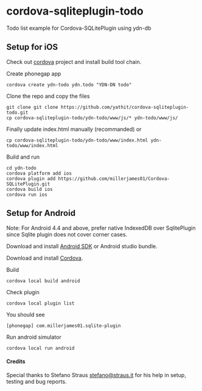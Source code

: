cordova-sqliteplugin-todo
=========================

Todo list example for Cordova-SQLitePlugin using ydn-db

Setup for iOS
-------------

Check out [cordova](http://docs.phonegap.com/) project and install build tool chain.

Create phonegap app
    
    cordova create ydn-todo ydn.todo "YDN-DN todo"
    
Clone the repo and copy the files 
    
    git clone git clone https://github.com/yathit/cordova-sqliteplugin-todo.git
    cp cordova-sqliteplugin-todo/ydn-todo/www/js/* ydn-todo/www/js/
    
Finally update index.html manually (recommanded) or
    
    cp cordova-sqliteplugin-todo/ydn-todo/www/index.html ydn-todo/www/index.html
    
    
Build and run
    
    cd ydn-todo
    cordova platform add ios
    cordova plugin add https://github.com/millerjames01/Cordova-SQLitePlugin.git 
    cordova build ios
    cordova run ios
    
Setup for Android
-----------------

Note: For Android 4.4 and above, prefer native IndexedDB over SqlitePlugin since Sqlite plugin does not cover corner cases.
 

Download and install [Android SDK](http://developer.android.com/sdk/index.html) or Android studio bundle.

Download and install [Cordova](http://cordova.apache.org/docs/en/2.5.0/guide_getting-started_android_index.md.html).

Build

    cordova local build android
    
Check plugin
    
    cordova local plugin list
    
You should see

    [phonegap] com.millerjames01.sqlite-plugin
    
Run android simulator
    
    cordova local run android
    

    
#### Credits ####
        
Special thanks to Stefano Straus <stefano@straus.it> for his help in setup, testing and bug reports.
